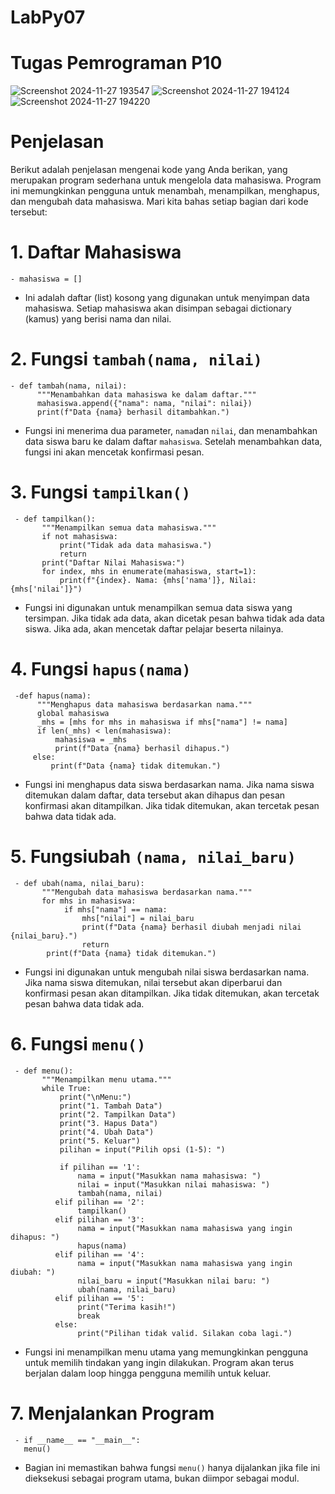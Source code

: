 # LabPy07
# Tugas Pemrograman P10
![Screenshot 2024-11-27 193547](https://github.com/user-attachments/assets/d062a42f-891e-4dd5-8170-2d1ed2f2a1a8)
![Screenshot 2024-11-27 194124](https://github.com/user-attachments/assets/c55d6d8c-e288-4e1b-b3eb-2b452b56c723)
![Screenshot 2024-11-27 194220](https://github.com/user-attachments/assets/e734a66c-98b0-4df0-8424-cd4f74db11e2)

# Penjelasan
Berikut adalah penjelasan mengenai kode yang Anda berikan, yang merupakan program sederhana untuk mengelola data mahasiswa. Program ini memungkinkan pengguna untuk menambah, menampilkan, menghapus, dan mengubah data mahasiswa. Mari kita bahas setiap bagian dari kode tersebut:

# 1. Daftar Mahasiswa
    - mahasiswa = []
  - Ini adalah daftar (list) kosong yang digunakan untuk menyimpan data mahasiswa. Setiap mahasiswa akan disimpan sebagai dictionary (kamus) yang berisi nama dan nilai.

# 2. Fungsi `tambah(nama, nilai)`
    - def tambah(nama, nilai):
          """Menambahkan data mahasiswa ke dalam daftar."""
          mahasiswa.append({"nama": nama, "nilai": nilai})
          print(f"Data {nama} berhasil ditambahkan.")
  - Fungsi ini menerima dua parameter, `nama`dan `nilai`, dan menambahkan data siswa baru ke dalam daftar `mahasiswa`. Setelah menambahkan data, fungsi ini akan mencetak 
    konfirmasi pesan.

# 3. Fungsi `tampilkan()`
     - def tampilkan():
           """Menampilkan semua data mahasiswa."""
           if not mahasiswa:
               print("Tidak ada data mahasiswa.")
               return
           print("Daftar Nilai Mahasiswa:")
           for index, mhs in enumerate(mahasiswa, start=1):
               print(f"{index}. Nama: {mhs['nama']}, Nilai: {mhs['nilai']}")

  - Fungsi ini digunakan untuk menampilkan semua data siswa yang tersimpan. Jika tidak ada data, akan dicetak pesan bahwa tidak ada data siswa. Jika ada, akan mencetak 
    daftar pelajar beserta nilainya.

# 4. Fungsi `hapus(nama)`
     -def hapus(nama):
          """Menghapus data mahasiswa berdasarkan nama."""
          global mahasiswa
          _mhs = [mhs for mhs in mahasiswa if mhs["nama"] != nama]
          if len(_mhs) < len(mahasiswa):
              mahasiswa = _mhs
              print(f"Data {nama} berhasil dihapus.")
         else:
             print(f"Data {nama} tidak ditemukan.")
  - Fungsi ini menghapus data siswa berdasarkan nama. Jika nama siswa ditemukan dalam daftar, data tersebut akan dihapus dan pesan konfirmasi akan ditampilkan. Jika tidak 
    ditemukan, akan tercetak pesan bahwa data tidak ada.

# 5. Fungsiubah `(nama, nilai_baru)`
     - def ubah(nama, nilai_baru):
           """Mengubah data mahasiswa berdasarkan nama."""
           for mhs in mahasiswa:
                if mhs["nama"] == nama:
                    mhs["nilai"] = nilai_baru
                    print(f"Data {nama} berhasil diubah menjadi nilai {nilai_baru}.")
                    return
            print(f"Data {nama} tidak ditemukan.")

  - Fungsi ini digunakan untuk mengubah nilai siswa berdasarkan nama. Jika nama siswa ditemukan, nilai tersebut akan diperbarui dan konfirmasi pesan akan ditampilkan. Jika 
    tidak ditemukan, akan tercetak pesan bahwa data tidak ada.

# 6. Fungsi `menu()`
     - def menu():
           """Menampilkan menu utama."""
           while True:
               print("\nMenu:")
               print("1. Tambah Data")
               print("2. Tampilkan Data")
               print("3. Hapus Data")
               print("4. Ubah Data")
               print("5. Keluar")
               pilihan = input("Pilih opsi (1-5): ")

               if pilihan == '1':
                   nama = input("Masukkan nama mahasiswa: ")
                   nilai = input("Masukkan nilai mahasiswa: ")
                   tambah(nama, nilai)
              elif pilihan == '2':
                   tampilkan()
              elif pilihan == '3':
                   nama = input("Masukkan nama mahasiswa yang ingin dihapus: ")
                   hapus(nama)
              elif pilihan == '4':
                   nama = input("Masukkan nama mahasiswa yang ingin diubah: ")
                   nilai_baru = input("Masukkan nilai baru: ")
                   ubah(nama, nilai_baru)
              elif pilihan == '5':
                   print("Terima kasih!")
                   break
              else:
                   print("Pilihan tidak valid. Silakan coba lagi.")

  - Fungsi ini menampilkan menu utama yang memungkinkan pengguna untuk memilih tindakan yang ingin dilakukan. Program akan terus berjalan dalam loop hingga pengguna memilih 
    untuk keluar.

# 7. Menjalankan Program
     - if __name__ == "__main__":
       menu()
  - Bagian ini memastikan bahwa fungsi `menu()` hanya dijalankan jika file ini dieksekusi sebagai program utama, bukan diimpor sebagai modul.
